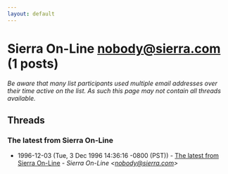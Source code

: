 ```yaml
---
layout: default
---
```


# Sierra On-Line <nobody@sierra.com> (1 posts)

_Be aware that many list participants used multiple email addresses over their time active on the list. As such this page may not contain all threads available._

## Threads

### The latest from Sierra On-Line
+ 1996-12-03 (Tue, 3 Dec 1996 14:36:16 -0800 (PST)) - [The latest from Sierra On-Line](/archive/1996/12/a836fa9431f94fc77d840efe4182a33891b9aa1db8963d0a345eea04f5c728ef) - _Sierra On-Line \<nobody@sierra.com\>_

